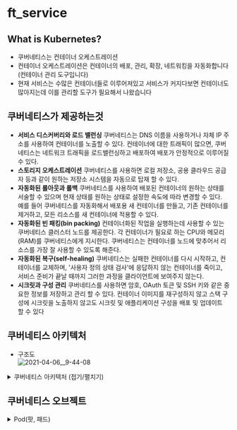 # ft_service
## What is Kubernetes?
- 쿠버네티스는 컨테이너 오케스트레이션
- 컨테이너 오케스트레이션은 컨테이너의 배포, 관리, 확장, 네트워킹을 자동화합니다 (컨테이너 관리 도구입니다)
- 현재 서비스는 수많은 컨테이너들로 이루어져있고 서비스가 커지다보면 컨테이너도 많아지는데 이를 관리할 도구가 필요해서 나왔습니다

## 쿠버네티스가 제공하는것
- **서비스 디스커버리와 로드 밸런싱** 쿠버네티스는 DNS 이름을 사용하거나 자체 IP 주소를 사용하여 컨테이너를 노출할 수 있다. 컨테이너에 대한 트래픽이 많으면, 쿠버네티스는 네트워크 트래픽을 로드밸런싱하고 배포하여 배포가 안정적으로 이루어질 수 있다.
- **스토리지 오케스트레이션** 쿠버네티스를 사용하면 로컬 저장소, 공용 클라우드 공급자 등과 같이 원하는 저장소 시스템을 자동으로 탑재 할 수 있다.
- **자동화된 롤아웃과 롤백** 쿠버네티스를 사용하여 배포된 컨테이너의 원하는 상태를 서술할 수 있으며 현재 상태를 원하는 상태로 설정한 속도에 따라 변경할 수 있다. 예를 들어 쿠버네티스를 자동화해서 배포용 새 컨테이너를 만들고, 기존 컨테이너를 제거하고, 모든 리소스를 새 컨테이너에 적용할 수 있다.
- **자동화된 빈 패킹(bin packing)** 컨테이너화된 작업을 실행하는데 사용할 수 있는 쿠버네티스 클러스터 노드를 제공한다. 각 컨테이너가 필요로 하는 CPU와 메모리(RAM)를 쿠버네티스에게 지시한다. 쿠버네티스는 컨테이너를 노드에 맞추어서 리소스를 가장 잘 사용할 수 있도록 해준다.
- **자동화된 복구(self-healing)** 쿠버네티스는 실패한 컨테이너를 다시 시작하고, 컨테이너를 교체하며, '사용자 정의 상태 검사'에 응답하지 않는 컨테이너를 죽이고, 서비스 준비가 끝날 때까지 그러한 과정을 클라이언트에 보여주지 않는다.
- **시크릿과 구성 관리** 쿠버네티스를 사용하면 암호, OAuth 토큰 및 SSH 키와 같은 중요한 정보를 저장하고 관리 할 수 있다. 컨테이너 이미지를 재구성하지 않고 스택 구성에 시크릿을 노출하지 않고도 시크릿 및 애플리케이션 구성을 배포 및 업데이트 할 수 있다

## 쿠버네티스 아키텍처
- 구조도  
![2021-04-06__9-44-08](https://user-images.githubusercontent.com/57505385/202781127-8ec95f0b-586b-4f0e-881f-b8bad8638061.png)
<details>
<summary>쿠버네티스 아키텍처 (접기/펼치기)</summary>
<div markdown="1">

# Master의 구성
### 1. 스케줄러
- 새로 생성된 Pod를 감지하고 실행할 노드를 선택함
- 노드의 현재 상태와 Pod의 요구사항을 체크함
- ex)Pot이 요구하는 사항을 체크하여 노드를 할당해줌

### 2. 컨트롤러
- 논리적으로 다양한 컨트롤러가 존재
- ex) 복제 컨트롤러, 노드 컨트롤러, 엔드포인트 컨트롤러 .. 등등
- 끊임 없이 상태를 체크하고 원하는 상태를 유지
- 복잡성을 낮추기 위해 하나의 프로세스로 실행

### 3. API 서버
- 상태를 바꾸거나 조회
- etcd와 유일하게 통신하는 모듈
- REST API형태로 제공
- 권한을 체크하여 적절한 권한이 없을 경우 요청을 차단
- 관리자 요청 뿐 아니라 다양한 내부 모듈과 통신
- 수평으로 확장되도록 디자인

### 4. etcd
- 모든 상태와 데이터를 저장.
- 분산 시스템으로 구성하여 안전성을 높임 (하나가 뻗어도 괜찮도록)
- 가볍고 빠르면서 정확하게 설계 (일관성, 동시에 데이터를 변경해도 하나의 값을 일치하게 가짐)
- Key - Value 형태로 되어있음
- TTL (Time to live), Watch같은 부가기능 제공
- 백업은 필수

# Node의 구성 
### 1. kubelet
- 각 노드에서 실행됨.
- Pod을 실행/중지하고 상태를 체크
- CRI (Container Runtime Interface)
- ex) docker, containerd, CRIO-O 등등

### 2. Proxy
- 네트워크 프록시와 부하분산역할
- 성능상의 이유로 별도의 프록시 프로그램을 실행하지 않고 iptables 또는 IPVS를 사용

</div>
</details>

## 쿠버네티스 오브젝트
<details>
<summary>Pod(팟, 패드)</summary>
<div markdown="1">
- 가장 작은 배포 단위  
- 전체 클러스터에서 고유한 IP 할당  
- 여러개의 컨테이너가 하나의 Pod에 속할 수 있음  

![2021-04-07__12-49-44](https://user-images.githubusercontent.com/57505385/202782736-53e06340-d8a5-4ccc-968d-aafe7542c2c9.png)
</div>
</details>
